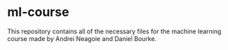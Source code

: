 # ml-course
This repository contains all of the necessary files for the machine learning course made by Andrei Neagoie and Daniel Bourke.

